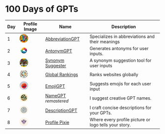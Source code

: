 # 100 Days of GPTs

| Day  | Profile Image                                                | Name                                              | Description                                     |
| ---- | ------------------------------------------------------------ | ------------------------------------------------- | ----------------------------------------------- |
| 1    | <img style="border-radius:50%;width:28px;height:28px;" src="./assets/AbbreviationGPT.png"> | [AbbreviationGPT](./Day-1-AbbreviationGPT.md)     | Specializes in abbreviations and their meanings |
| 2    | <img style="border-radius:50%;width:28px;height:28px;" src="./assets/AntonymGPT.png"> | [AntonymGPT](./Day-2-AntonymGPT.md)               | Generates antonyms for user inputs.             |
| 3    | <img style="border-radius:50%;width:28px;height:28px;" src="./assets/SynonymSuggester.png"> | [Synonym Suggester](./Day-3-Synonym-Suggester.md) | A synonym suggestion tool for user inputs       |
| 4    | <img style="border-radius:50%;width:28px;height:28px;" src="./assets/GlobalRankings.png"> | [Global Rankings](./Day-4-Global-Rankings.md)     | Ranks websites globally                         |
| 5    | <img style="border-radius:50%;width:28px;height:28px;" src="./assets/EmojiGPT.png"> | [EmojiGPT](./Day-5-EmojiGPT.md)                   | Suggests emojis for each user input             |
| 6    | <img style="border-radius:50%;width:28px;height:28px;" src="./assets/NameGPT.png"> | [NameGPT](./Day-6-NameGPT.md) *remastered*        | I suggest creative GPT names.                   |
| 7    | <img style="border-radius:50%;width:28px;height:28px;" src="./assets/DescriptionGPT.png"> | [DescriptionGPT](./Day-7-DescriptionGPT.md)       | I craft concise descriptions for your GPTs.     |
| 8    | <img style="border-radius:50%;width:28px;height:28px;" src="./assets/Profile_Pixie_0129.png"> | [Profile Pixie](./Day-8-Profile-Pixie.md)         | Where every profile picture or logo tells your story.   |

